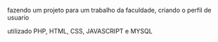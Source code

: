 fazendo um projeto para um trabalho da faculdade, criando o perfil de usuario

utilizado PHP, HTML, CSS, JAVASCRIPT e MYSQL
